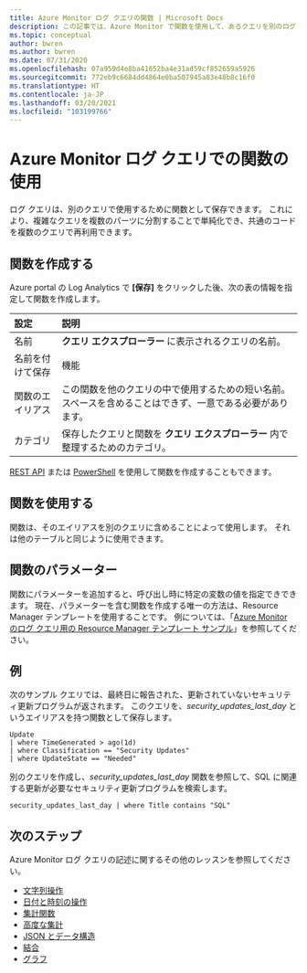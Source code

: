 ```yaml
---
title: Azure Monitor ログ クエリの関数 | Microsoft Docs
description: この記事では、Azure Monitor で関数を使用して、あるクエリを別のログ クエリから呼び出す方法について説明します。
ms.topic: conceptual
author: bwren
ms.author: bwren
ms.date: 07/31/2020
ms.openlocfilehash: 07a959d4e8ba41652ba4e31ad59cf852659a5926
ms.sourcegitcommit: 772eb9c6684dd4864e0ba507945a83e48b8c16f0
ms.translationtype: HT
ms.contentlocale: ja-JP
ms.lasthandoff: 03/20/2021
ms.locfileid: "103199766"
---
```

# <a name="using-functions-in-azure-monitor-log-queries"></a>Azure Monitor ログ クエリでの関数の使用

ログ クエリは、別のクエリで使用するために関数として保存できます。 これにより、複雑なクエリを複数のパーツに分割することで単純化でき、共通のコードを複数のクエリで再利用できます。

## <a name="create-a-function"></a>関数を作成する

Azure portal の Log Analytics で **[保存]** をクリックした後、次の表の情報を指定して関数を作成します。

| 設定 | 説明 |
|:---|:---|
| 名前           | **クエリ エクスプローラー** に表示されるクエリの名前。 |
| 名前を付けて保存        | 機能 |
| 関数のエイリアス | この関数を他のクエリの中で使用するための短い名前。 スペースを含めることはできず、一意である必要があります。 |
| カテゴリ       | 保存したクエリと関数を **クエリ エクスプローラー** 内で整理するためのカテゴリ。 |

[REST API](/rest/api/loganalytics/savedsearches/createorupdate) または [PowerShell](/powershell/module/az.operationalinsights/new-azoperationalinsightssavedsearch) を使用して関数を作成することもできます。


## <a name="use-a-function"></a>関数を使用する
関数は、そのエイリアスを別のクエリに含めることによって使用します。 それは他のテーブルと同じように使用できます。

## <a name="function-parameters"></a>関数のパラメーター 
関数にパラメーターを追加すると、呼び出し時に特定の変数の値を指定できできます。 現在、パラメーターを含む関数を作成する唯一の方法は、Resource Manager テンプレートを使用することです。 例については、「[Azure Monitor のログ クエリ用の Resource Manager テンプレート サンプル](./resource-manager-log-queries.md#parameterized-function)」を参照してください。

## <a name="example"></a>例
次のサンプル クエリでは、最終日に報告された、更新されていないセキュリティ更新プログラムが返されます。 このクエリを、_security_updates_last_day_ というエイリアスを持つ関数として保存します。 

```Kusto
Update
| where TimeGenerated > ago(1d) 
| where Classification == "Security Updates" 
| where UpdateState == "Needed"
```

別のクエリを作成し、_security_updates_last_day_ 関数を参照して、SQL に関連する更新が必要なセキュリティ更新プログラムを検索します。

```Kusto
security_updates_last_day | where Title contains "SQL"
```

## <a name="next-steps"></a>次のステップ
Azure Monitor ログ クエリの記述に関するその他のレッスンを参照してください。

- [文字列操作](/azure/data-explorer/kusto/query/samples?&pivots=azuremonitor#string-operations)
- [日付と時刻の操作](/azure/data-explorer/kusto/query/samples?&pivots=azuremonitor#date-and-time-operations)
- [集計関数](/azure/data-explorer/kusto/query/samples?&pivots=azuremonitor#aggregations)
- [高度な集計](/azure/data-explorer/write-queries#advanced-aggregations)
- [JSON とデータ構造](/azure/data-explorer/kusto/query/samples?&pivots=azuremonitor#json-and-data-structures)
- [結合](/azure/data-explorer/kusto/query/samples?&pivots=azuremonitor#joins)
- [グラフ](/azure/data-explorer/kusto/query/samples?&pivots=azuremonitor#charts)
